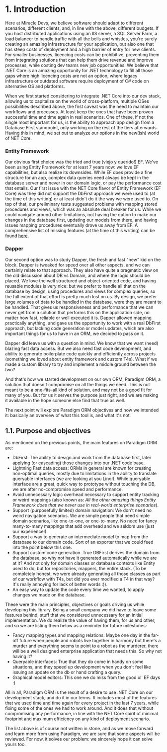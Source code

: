 # 1. Introduction
Here at Miracle Devs, we believe software should adapt to different scenarios, different clients, and, in line with the above, different budgets. If you host distributed applications using an IIS server, a SQL Server Farm, a load balancer to handle traffic with all the bells and whistles, you're surely creating an amazing infrastructure for your application, but also one that has steep costs of deployment and a high barrier of entry for new clients. For smaller businesses, licencing costs can be prohibitive, preventing them from integrating solutions that can help them drive revenue and improve processes, while costing dev teams new job opportunities. We believe that .NET Core is an amazing opportunity for .NET technology to fill all those gaps where high licencing costs are not an option, where legacy infrastructure or outdated software require deployment of C# code on alternative OS and platforms.

When we first started considering to integrate .NET Core into our dev stack, allowing us to capitalize on the world of cross-platform, multiple OSes possibilities described above, the first caveat was the need to maintain our workflows and processes. At least keep the ones that have been proven successful time and time again in real scenarios. One of these, if not the single most important for us, is the ability to approach app design from a Database First standpoint, only working on the rest of the tiers afterwards. Having this in mind, we set out to analyze our options in the new(ish) world of NET Core.

### Entity Framework
Our obvious first choice was the tried and true (viejo y querido!) EF. We've been using Entity Framework for at least 7 years now: we love EF capabilities, but also realize its downsides. While EF does provide a fine structure for an app, complex data queries need always be kept in the database server and never in our domain logic, or pay the performance cost that entails.
Our first issue with the NET Core flavor of Entity Framework (EF Core) was they did not support the DbFirst approach we were used to (at the time of this writing) or at least didn't do it the way we were used to. On top of that, our preliminary tests suggested problems with mapping stored procedures and views, which was an absolute deal breaker for us. While we could navigate around other limitations, not having the option to make our changes in the database first, updating our models from there, and having issues mapping procedures eventually drove us away from EF. A comprehensive list of missing features (at the time of this writing) can be found [here](https://docs.microsoft.com/en-us/ef/efcore-and-ef6/features#features-not-in-ef-core).


### Dapper
Our second option was to study Dapper, the fresh and fast "new" kid on the block. Dapper is tweaked for speed over all other aspects, and we can certainly relate to that approach. They also have quite a pragmatic view on the old discussion about DB vs Domain, and where the logic should be placed. We love the well structured and object-oriented code, and having reusable modules is very nice: but we prefer to handle all that on the database by design, using procedures and views for complex queries, so the full extent of that effort is pretty much lost on us. By design, we prefer large volumes of data to be handled in the database, were they are meant to be handled. That gives us  responsiveness and performance that we can never get from a solution that performs this on the application side, no matter how fast, reliable or well executed it is. Dapper allowed mapping practically anything, and gave us the opportunity to work with a real DbFirst approach, but lacking code generation or model updates, which are also important things for us to have in an ORM, we decided to pass on it.

Dapper did leave us with a question in mind. We know that we want (need) blazing fast data access. But we also need fast code development, and ability to generate boilerplate code quickly and efficiently across projects (something we loved about entity framework and custom T4s). What if we made a custom library to try and implement a middle ground between the two?

And that's how we started development on our own ORM, Paradigm ORM, a solution that doesn't compromise on all the things we need. This is not meant to be a one-fits-all kind of solution, and may not be a good fit for many of you. But for us it serves the purpose just right, and we are making it available in the hope someone else find that true as well.

The next point will explore Paradigm ORM objectives and how we intended it: basically an overview of what this tool is, and what it's not.

## 1.1. Purpose and objectives
As mentioned on the previous points, the main features on Paradigm ORM are:
- DbFirst: The ability to design and work from the database first, later applying (or cascading) those changes into our .NET code base.
- Lightning Fast data access: ORMs in general are known for creating non-optimal queries, mostly due to limitations in the ability to translate queryable interfaces (we are looking at you Linq!). While queryable interface are a great, quick way to prototype without touching the DB, we are after no-compromise speed and performance.
- Avoid unnecessary logic overhead necessary to support entity tracking or weird mappings (also known as: _All the other amazing things Entity Framework does that we never use in real-world enterprise scenarios_).
- Support (purposefully limited) domain navigation: We don't need no weird navigation scenarios. We are simple people that need simple domain scenarios, like one-to-one, or one-to-many. No need for fancy many-to-many mappings that add overhead and we seldom use (just our experience!).
- Support a way to generate an intermediate model to map from the database to our domain code. Sort of an exporter that we could feed into the point below this one.
- Support custom code generation. True DBFirst derives the domain from the database, so why not have it generated automatically while we are at it? And not only for domain classes or database contexts like Entity used to do, but for repositories, mappers, the entire stack. (To be completely honest, we were already generating all those classes as part of our workflow with T4s, but did you ever modified a T4 in that way? It's really annoying for lack of better words :)).
- An easy way to update the code every time we wanted, to apply changes we made on the database.

These were the main principles, objectives or goals driving us while developing this library. Being a small company we did have to leave some features behind, stuff that we considered unnecessary for an initial implementation. We do realize the value of having them, for us and other, and so we are listing them below as a reminder for future milestones:

- Fancy mapping types and mapping relations: Maybe one day in the far-off future when people and robots live together in harmony but there's a murder and everything seems to point to a robot as the murderer, there will be a well designed enterprise application that needs this. So why not having it?
- Queryable interfaces: True that they do come in handy on some situations, and they speed up development when you don't feel like issuing an update on the db or hand crafting a query.
- Graphical model editors: This one we do miss from the good ol' EF days :)

All in all, Paradigm ORM is the result of a desire to use .NET Core on our development stack, and do it in our terms. It includes most of the features that we used time and time again for every project in the last 7 years, while fixing some of the ones we had to work around. And it does that without compromising any performance, in line with the NET Core spirit of minimal footprint and maximum efficiency on any kind of deployment scenario.

The list above is of course not written in stone, and as we move forward and learn more from using Paradigm, we are sure that some aspects will be reviewed. For now, it solves our problem: we sincerely hope it can solve yours too.